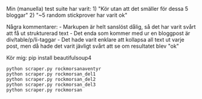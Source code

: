 Min (manuella) test suite har varit:
	1) "Kör utan att det smäller för dessa 5 bloggar"
	2) "~5 random stickprover har varit ok"

Några kommentarer:
	- Markupen är helt sanslöst dålig, så det har varit svårt att få ut strukturerad text
	- Det enda som kommer med ur en bloggpost är div/table/p/li-taggar
	- Det hade varit enklare att kollapsa all text ut varje post, men då hade det varit jävligt svårt att se om resultatet blev "ok"

Kör mig:
	pip install beautifulsoup4

	python scraper.py rockmorsanaventyr
	python scraper.py rockmorsan_del1
	python scraper.py rockmorsan_del2
	python scraper.py rockmorsan_del3
	python scraper.py rockmorsan
